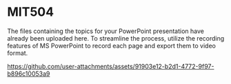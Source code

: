 # MIT504

The files containing the topics for your PowerPoint presentation have already been uploaded here. To streamline the process, utilize the recording features of MS PowerPoint to record each page and export them to video format.



https://github.com/user-attachments/assets/91903e12-b2d1-4772-9f97-b896c10053a9

